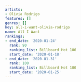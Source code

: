 ```yaml
---
artists:
- Olivia Rodrigo
features: []
genres: []
key: all-i-want-olivia-rodrigo
name: All I Want
rankings:
- end_date: '2020-01-24'
  rank: 90
  ranking_list: Billboard Hot 100
  start_date: '2020-01-18'
- end_date: '2020-01-31'
  rank: 100
  ranking_list: Billboard Hot 100
  start_date: '2020-01-25'
---
```


